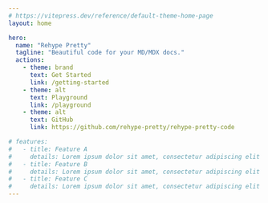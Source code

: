 ```yaml
---
# https://vitepress.dev/reference/default-theme-home-page
layout: home

hero:
  name: "Rehype Pretty"
  tagline: "Beautiful code for your MD/MDX docs."
  actions:
    - theme: brand
      text: Get Started
      link: /getting-started
    - theme: alt
      text: Playground
      link: /playground
    - theme: alt
      text: GitHub
      link: https://github.com/rehype-pretty/rehype-pretty-code

# features:
#   - title: Feature A
#     details: Lorem ipsum dolor sit amet, consectetur adipiscing elit
#   - title: Feature B
#     details: Lorem ipsum dolor sit amet, consectetur adipiscing elit
#   - title: Feature C
#     details: Lorem ipsum dolor sit amet, consectetur adipiscing elit
---
```

